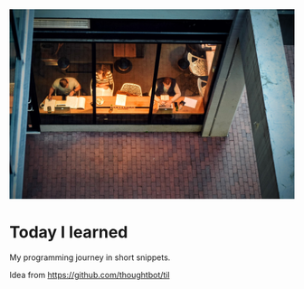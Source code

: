 <img src="https://github.com/kernelgonnapanic/todayIlearned/blob/master/Ilearned.jpg" width="600">

# Today I learned

My programming journey in short snippets.

Idea from https://github.com/thoughtbot/til
